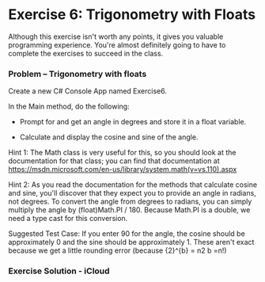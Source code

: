 # Exercise 6: Trigonometry with Floats
Although this exercise isn't worth any points, it gives you valuable programming experience. You're almost definitely going to have to complete the exercises to succeed in the class.

### Problem – Trigonometry with floats
Create a new C# Console App named Exercise6.

In the Main method, do the following:

 - Prompt for and get an angle in degrees and store it in a float variable.

 - Calculate and display the cosine and sine of the angle.

Hint 1: The Math class is very useful for this, so you should look at the documentation for that class; you can find that documentation at https://msdn.microsoft.com/en-us/library/system.math(v=vs.110).aspx

Hint 2: As you read the documentation for the methods that calculate cosine and sine, you'll discover that they expect you to provide an angle in radians, not degrees. To convert the angle from degrees to radians, you can simply multiply the angle by (float)Math.PI / 180. Because Math.PI is a double, we need a type cast for this conversion. 

Suggested Test Case: If you enter 90 for the angle, the cosine should be approximately 0 and the sine should be approximately 1. These aren't exact because we get a little rounding error (because {2}^{b} = n2 
b
 =n!) 

### Exercise Solution - iCloud
